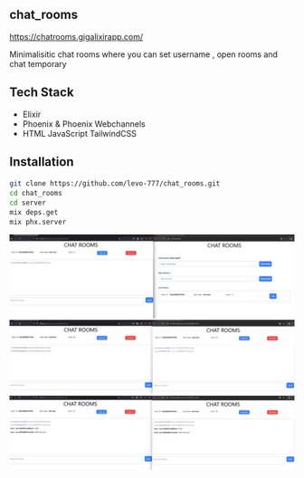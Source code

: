 ## chat_rooms

https://chatrooms.gigalixirapp.com/

Minimalisitic chat rooms where you can set username , open rooms and chat temporary

## Tech Stack
- Elixir
- Phoenix & Phoenix Webchannels
- HTML JavaScript TailwindCSS

## Installation

```bash
git clone https://github.com/levo-777/chat_rooms.git
cd chat_rooms
cd server
mix deps.get
mix phx.server
```

![chat_rooms](chat_rooms_1.png)
![chat_rooms](chat_rooms_2.png)
![chat_rooms](chat_rooms_3.png)
